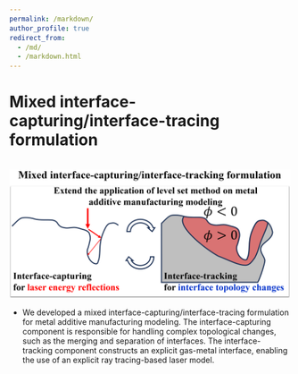 ```yaml
---
permalink: /markdown/
author_profile: true
redirect_from: 
  - /md/
  - /markdown.html
---
```


# Mixed interface-capturing/interface-tracing formulation
<br/><img src='/images/Metal_AM_modeling_framework.png'>

* We developed a mixed interface-capturing/interface-tracing formulation for metal additive manufacturing modeling. The interface-capturing component is responsible for handling complex topological changes, such as the merging and separation of interfaces. The interface-tracking component constructs an explicit gas-metal interface, enabling the use of an explicit ray tracing-based laser model.

